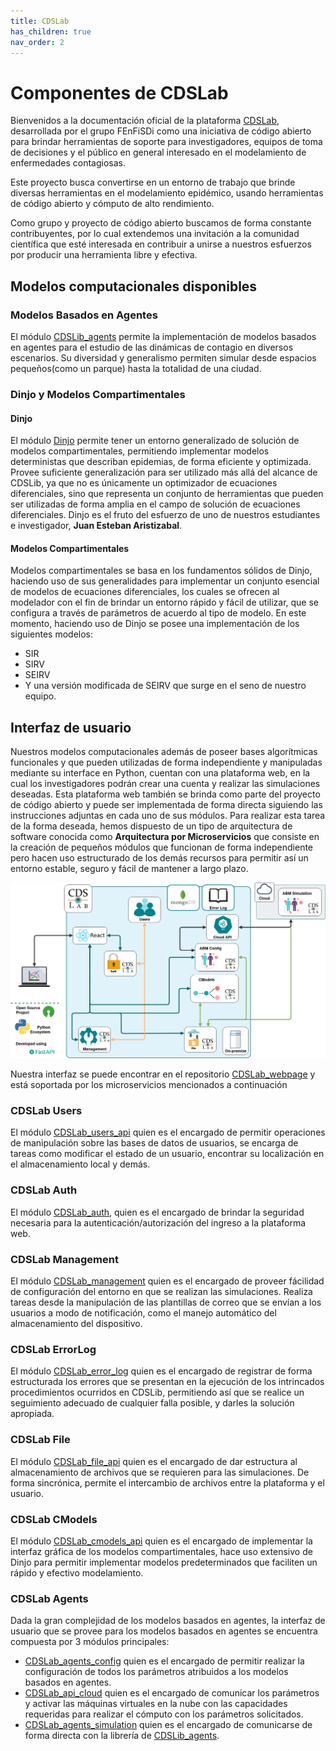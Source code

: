```yaml
---
title: CDSLab
has_children: true
nav_order: 2
---
```


# Componentes de CDSLab

Bienvenidos a la documentación oficial de la plataforma [CDSLab](https://github.com/fenfisdi/cdslab),
desarrollada por el grupo FEnFiSDi como una iniciativa de código abierto para brindar herramientas
de soporte para investigadores, equipos de toma de decisiones y el público en general interesado en el
modelamiento de enfermedades contagiosas.

Este proyecto busca convertirse en un entorno de trabajo que brinde diversas herramientas
en el modelamiento epidémico, usando herramientas de código abierto y cómputo de alto
rendimiento.

Como grupo y proyecto de código abierto buscamos de forma constante contribuyentes, por lo
cual extendemos una invitación a la comunidad científica que esté interesada en
contribuir a unirse a nuestros esfuerzos por producir una herramienta libre y efectiva.

## Modelos computacionales disponibles

### Modelos Basados en Agentes

El módulo [CDSLib_agents](https://github.com/fenfisdi/cdslib_agents) permite la
implementación de modelos basados en agentes para el estudio de las dinámicas de contagio
en diversos escenarios. Su diversidad y generalismo permiten simular desde espacios
pequeños(como un parque) hasta la totalidad de una ciudad.

### Dinjo y Modelos Compartimentales

#### Dinjo
El módulo [Dinjo](https://github.com/fenfisdi/dinjo) permite tener un entorno generalizado
de solución de modelos compartimentales, permitiendo implementar modelos deterministas que
describan epidemias, de forma eficiente y optimizada. Provee suficiente generalización
para ser utilizado más allá del alcance de CDSLib, ya que no es únicamente un optimizador
de ecuaciones diferenciales, sino que representa un conjunto de herramientas que pueden
ser utilizadas de forma amplia en el campo de solución de ecuaciones diferenciales. Dinjo es el
fruto del esfuerzo de uno de nuestros estudiantes e investigador, __Juan Esteban
Aristizabal__.

#### Modelos Compartimentales
Modelos compartimentales se basa en los fundamentos sólidos de Dinjo, haciendo uso de
sus generalidades para implementar un conjunto esencial de modelos de ecuaciones
diferenciales, los cuales se ofrecen al modelador con el fin de brindar un entorno rápido
y fácil de utilizar, que se configura a través de parámetros de acuerdo al tipo de modelo.
En este momento, haciendo uso de Dinjo se posee una implementación de los siguientes
modelos:
- SIR
- SIRV
- SEIRV
- Y una versión modificada de SEIRV que surge en el seno de nuestro equipo.

## Interfaz de usuario

Nuestros modelos computacionales además de poseer bases algorítmicas funcionales y que
pueden utilizadas de forma independiente y manipuladas mediante su interface en Python,
cuentan con una plataforma web, en la cual los investigadores podrán crear una cuenta y
realizar las simulaciones deseadas. Esta plataforma web también se brinda como parte del
proyecto de código abierto y puede ser implementada de forma directa siguiendo las
instrucciones adjuntas en cada uno de sus módulos. Para realizar esta tarea de la forma
deseada, hemos dispuesto de un tipo de arquitectura de software conocida como
__Arquitectura por Microservicios__ que consiste en la creación de pequeños módulos que
funcionan de forma independiente pero hacen uso estructurado de los demás recursos para
permitir así un entorno estable, seguro y fácil de mantener a largo plazo.


 ![Arquitectura](arquitectura.png)


Nuestra interfaz se puede encontrar en el repositorio [CDSLab_webpage](https://github.com/fenfisdi/cdslab_webpage)
y está soportada por los microservicios mencionados a continuación

### CDSLab Users

El módulo [CDSLab_users_api](https://github.com/fenfisdi/cdslab_users_api) quien es el
encargado de permitir operaciones de manipulación sobre las bases de datos de usuarios, se
encarga de tareas como modificar el estado de un usuario, encontrar su localización en el
almacenamiento local y demás.

### CDSLab Auth
El módulo [CDSLab_auth](https://github.com/fenfisdi/cdslab_auth), quien es el encargado de
brindar la seguridad necesaria para la autenticación/autorización del ingreso a la
plataforma web.

### CDSLab Management

El módulo [CDSLab_management](https://github.com/fenfisdi/cdslab_management) quien es el
encargado de proveer fácilidad de configuración del entorno en que se realizan las
simulaciones. Realiza tareas desde la manipulación de las plantillas de correo que se
envían a los usuarios a modo de notificación, como el manejo automático del almacenamiento
del dispositivo.


### CDSLab ErrorLog

El módulo [CDSLab_error_log](https://github.com/fenfisdi/cdslab_error_log) quien es el
encargado de registrar de forma estructurada los errores que se presentan en la ejecución
de los intrincados procedimientos ocurridos en CDSLib, permitiendo así que se realice un
seguimiento adecuado de cualquier falla posible, y darles la solución apropiada.

### CDSLab File

El módulo [CDSLab_file_api](https://github.com/fenfisdi/cdslab_file_api) quien es el
encargado de dar estructura al almacenamiento de archivos que se requieren para las
simulaciones. De forma sincrónica, permite el intercambio de archivos entre la plataforma
y el usuario.

### CDSLab CModels

El módulo [CDSLab_cmodels_api](https://github.com/fenfisdi/cdslab_cmodels_api) quien es el
encargado de implementar la interfaz gráfica de los modelos compartimentales, hace uso
extensivo de Dinjo para permitir implementar modelos predeterminados que faciliten un
rápido y efectivo modelamiento.
 
### CDSLab Agents

Dada la gran complejidad de los modelos basados en agentes, la interfaz de usuario que se
provee para los modelos basados en agentes se encuentra compuesta por 3 módulos
principales:
- [CDSLab_agents_config](https://github.com/fenfisdi/cdslab_agents_config_api) quien es el
  encargado de permitir realizar la configuración de todos los parámetros atribuidos a los
modelos basados en agentes.
- [CDSLab_api_cloud](https://github.com/fenfisdi/cdslab_api_cloud) quien es el encargado
  de comunicar los parámetros y activar las máquinas virtuales en la nube con las
capacidades requeridas para realizar el cómputo con los parámetros solicitados.
- [CDSLab_agents_simulation](https://github.com/fenfisdi/cdslab_agents_simuliation_api)
  quien es el encargado de comunicarse de forma directa con la librería de
[CDSLib_agents](https://github.com/fenfisdi/cdslib_agents).
